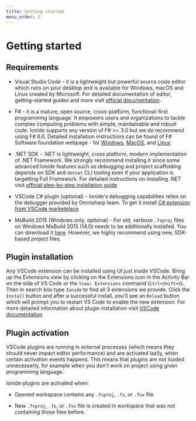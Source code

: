 ```yaml
---
title: Getting started
menu_order: 2
---
```


# Getting started

## Requirements

* Visual Studio Code - it is a lightweight but powerful source code editor which runs on your desktop and is available for Windows, macOS and Linux created by Microsoft. For detailed documentation of editor, getting-started guides and more visit [official documentation](https://code.visualstudio.com/docs).

* F# - it is a mature, open source, cross-platform, functional-first programming language. It empowers users and organizations to tackle complex computing problems with simple, maintainable and robust code. Ionide supports any version of F# >= 3.0 but we do recommend using F# 6.0. Detailed installation instructions can be found of F# Software foundation webpage - for [Windows](http://fsharp.org/use/windows/), [MacOS](http://fsharp.org/use/mac/), and [Linux](http://fsharp.org/use/linux/)

* .NET SDK - .NET is lightweight, cross platform, modern implementation of .NET Framework. We strongly recommend installing it since some advanced Ionide features such as debugging and project scaffolding depends on SDK and `dotnet` CLI tooling even if your application is targetting Full Framework. For detailed instructions on installing .NET visit [official step-by-step installation guide](https://dotnet.microsoft.com/download)

* VSCode C# plugin (optional) - Ionide's debugging capabilities relies on the debugger provided by Omnisharp team. To get it install [C# extension from VSCode marketplace](https://marketplace.visualstudio.com/items?itemName=ms-vscode.csharp)

* MsBuild 2015 (Windows only, optional) - For old, verbose `.fsproj` files on Windows MsBuild 2015 (14.0) needs to be additionally installed. You can download it [here](https://www.microsoft.com/en-us/download/details.aspx?id=48159). However, we highly recommend using new, SDK-based project files.

## Plugin installation

Any VSCode extension can be installed using UI just inside VSCode. Bring up the Extensions view by clicking on the Extensions icon in the Activity Bar on the side of VS Code or the `View: Extensions` command (`Ctrl+Shift+X`). Then in search box type `Ionide` to find all 3 extensions we provide. Click the `Install` button and after a successful install, you'll see an `Reload` button which will prompt you to restart VS Code to enable the new extension. For more detailed information about plugin installation visit [VSCode documentation](https://code.visualstudio.com/docs/editor/extension-gallery)

## Plugin activation

VSCode plugins are running in external processes (which means they should never impact editor performance) and are activated lazily, when certain activation events happens. This means that plugins are not loaded unnecesserly, for example when you don't work on project using given programming language.

Ionide plugins are activated when:

* Opened workspace contains any `.fsproj`, `.fs`, or `.fsx` file

* New `.fsproj`, `.fs`, or `.fsx` file is created in workspace that was not containing those files before.
